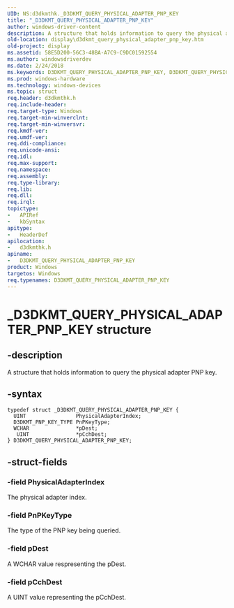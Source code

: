 ```yaml
---
UID: NS:d3dkmthk._D3DKMT_QUERY_PHYSICAL_ADAPTER_PNP_KEY
title: "_D3DKMT_QUERY_PHYSICAL_ADAPTER_PNP_KEY"
author: windows-driver-content
description: A structure that holds information to query the physical adapter PNP key.
old-location: display\d3dkmt_query_physical_adapter_pnp_key.htm
old-project: display
ms.assetid: 58E5D200-56C3-48BA-A7C9-C9DC01592554
ms.author: windowsdriverdev
ms.date: 2/24/2018
ms.keywords: D3DKMT_QUERY_PHYSICAL_ADAPTER_PNP_KEY, D3DKMT_QUERY_PHYSICAL_ADAPTER_PNP_KEY structure [Display Devices], _D3DKMT_QUERY_PHYSICAL_ADAPTER_PNP_KEY, d3dkmthk/D3DKMT_QUERY_PHYSICAL_ADAPTER_PNP_KEY, display.d3dkmt_query_physical_adapter_pnp_key
ms.prod: windows-hardware
ms.technology: windows-devices
ms.topic: struct
req.header: d3dkmthk.h
req.include-header: 
req.target-type: Windows
req.target-min-winverclnt: 
req.target-min-winversvr: 
req.kmdf-ver: 
req.umdf-ver: 
req.ddi-compliance: 
req.unicode-ansi: 
req.idl: 
req.max-support: 
req.namespace: 
req.assembly: 
req.type-library: 
req.lib: 
req.dll: 
req.irql: 
topictype:
-	APIRef
-	kbSyntax
apitype:
-	HeaderDef
apilocation:
-	d3dkmthk.h
apiname:
-	D3DKMT_QUERY_PHYSICAL_ADAPTER_PNP_KEY
product: Windows
targetos: Windows
req.typenames: D3DKMT_QUERY_PHYSICAL_ADAPTER_PNP_KEY
---
```


# _D3DKMT_QUERY_PHYSICAL_ADAPTER_PNP_KEY structure


## -description


A structure that holds information to query the physical adapter PNP key.


## -syntax


````
typedef struct _D3DKMT_QUERY_PHYSICAL_ADAPTER_PNP_KEY {
  UINT                PhysicalAdapterIndex;
  D3DKMT_PNP_KEY_TYPE PnPKeyType;
  WCHAR               *pDest;
   UINT               *pCchDest;
} D3DKMT_QUERY_PHYSICAL_ADAPTER_PNP_KEY;
````


## -struct-fields




### -field PhysicalAdapterIndex

The physical adapter index.


### -field PnPKeyType

The type of the PNP key being queried.


### -field pDest

A WCHAR value respresenting the pDest.


### -field pCchDest

A UINT value representing the pCchDest.

